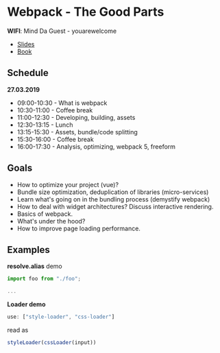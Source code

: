 # Webpack - The Good Parts

**WIFI**: Mind Da Guest - youarewelcome

* [Slides](https://presentations.survivejs.com/webpack-the-good-parts/#/1)
* [Book](https://survivejs.com/webpack/)

## Schedule

**27.03.2019**

* 09:00-10:30 - What is webpack
* 10:30-11:00 - Coffee break
* 11:00-12:30 - Developing, building, assets
* 12:30-13:15 - Lunch
* 13:15-15:30 - Assets, bundle/code splitting
* 15:30-16:00 - Coffee break
* 16:00-17:30 - Analysis, optimizing, webpack 5, freeform

## Goals

* How to optimize your project (vue)?
* Bundle size optimization, deduplication of libraries (micro-services)
* Learn what's going on in the bundling process (demystify webpack)
* How to deal with widget architectures? Discuss interactive rendering.
* Basics of webpack.
* What's under the hood?
* How to improve page loading performance.

## Examples

**resolve.alias** demo

```javascript
import foo from "./foo";

...
```

**Loader demo**

```javascript
use: ["style-loader", "css-loader"]
```

read as

```javascript
styleLoader(cssLoader(input))
```
